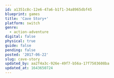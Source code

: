 ```yaml
---
id: a1351c8c-12e6-47a6-b1f1-34a8965dbf45
blueprint: games
title: 'Cave Story+'
platform: switch
genre:
  - action-adventure
digital: false
physical: true
guide: false
pending: false
posted: '2017-06-22'
slug: cave-story
updated_by: aa2f4a3c-926e-49f7-b56a-17f7503608ba
updated_at: 1643650724
---
```

